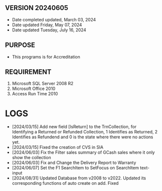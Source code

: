 ## VERSION 20240605
* Date completed updated, March 03, 2024
* Date updated Friday, May 07, 2024
* Date updated Tuesday, July 16, 2024

## PURPOSE
* This programs is for Accreditation

## REQUIREMENT
1. Microsoft SQL Server 2008 R2
2. Microsoft Office 2010
3. Access Run Time 2010

# LOGS
- [2024/03/15] Add new field [IsReturn] to the TrnCollection, for Identifying a Returned or Refunded Collection, 1 Identifies as Returned, 2 Identifies as Refundend and 0 is the state where there were no actions yet. 
- [2024/03/15] Fixed the creation of CVS in SIA
- [2024/06/03] Fix the Filter sales summary of GCash sales where it only show the collection
- [2024/06/03] Fix and Change the Delivery Report to Warranty
- [2024/06/07] Set the F1 SearchItem to SetFocus on SearchItem text-input
- [2024/08/31] Updated Database from v2008 to v2022. Updated its corresponding functions of auto create on add. Fixed
